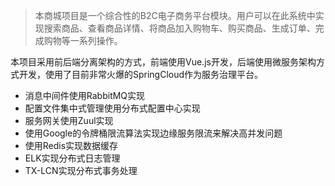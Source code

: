 > 本商城项目是一个综合性的B2C电子商务平台模块。用户可以在此系统中实现搜索商品、查看商品详情、将商品加入购物车、购买商品、生成订单、完成购物等一系列操作。

本项目采用前后端分离架构的方式，前端使用Vue.js开发，后端使用微服务架构方式开发，使用了目前非常火爆的SpringCloud作为服务治理平台。

- 消息中间件使用RabbitMQ实现  
- 配置文件集中式管理使用分布式配置中心实现  
- 服务网关使用Zuul实现  
- 使用Google的令牌桶限流算法实现边缘服务限流来解决高并发问题  
- 使用Redis实现数据缓存  
- ELK实现分布式日志管理  
- TX-LCN实现分布式事务处理